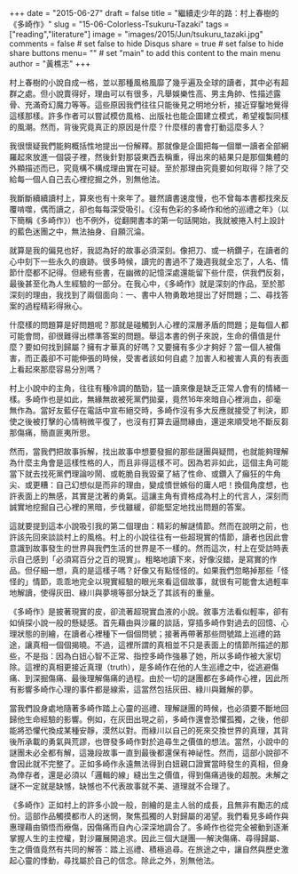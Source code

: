 +++
date = "2015-06-27"
draft = false
title = "繼續走少年的路：村上春樹的《多崎作》"
slug = "15-06-Colorless-Tsukuru-Tazaki"
tags = ["reading","literature"]
image = "images/2015/Jun/tsukuru_tazaki.jpg"
comments = false	# set false to hide Disqus
share = true	# set false to hide share buttons
menu= ""  # set "main" to add this content to the main menu
author = "黃樵志"
+++

村上春樹的小說自成一格，並以那種風格風靡了幾乎遍及全球的讀者，其中必有超群之處。但小說賣得好，理由可以有很多，凡舉娛樂性高、男主角帥、性描述露骨、充滿奇幻魔力等等。這些原因我們往往只能後見之明地分析，接近穿鑿地覺得這樣那樣。許多作者可以嘗試模仿風格、出版社也能企圖建立模式，希望複製同樣的風潮。然而，背後究竟真正的原因是什麼？什麼樣的書會打動這麼多人？
<!--more-->
我很懷疑我們能夠概括性地提出一份解釋。那就像是企圖把每一個單一讀者全部網羅起來放進一個袋子裡，然後針對那袋東西去稱重，得出來的結果只是那個集體的外顯描述而已，究竟構不構成理由實在可疑。至於那理由究竟要如何取得？除了交給每一個人自己去心裡挖掘之外，別無他法。

我斷斷續續讀村上，算來也有十來年了。雖然讀書速度慢，也不曾每本書都找來反覆啃噬，偶而讀之，卻也每每深受吸引。《沒有色彩的多崎作和他的巡禮之年》（以下簡稱《多崎作》）也不例外，從翻開書本的第一句話開始，我就被捲入村上設計的藍色迷團之中，無法抽身、自願沉淪。

就算是我的偏見也好，我認為好的故事必須深刻。像把刀、或一柄鑽子，在讀者的心中刻下一些永久的痕跡。很多時候，讀完的書過不了幾週我就全忘了，人名、情節什麼都不記得。但總有些書，在幽微的記憶深處還能留下些什麼，供我們反芻，最後甚至化為人生經驗的一部分。在我心中，《多崎作》就是深刻的作品，至於那深刻的理由，我找到了兩個面向：一、書中人物勇敢地提出了好問題；二、尋找答案的過程精彩得揪心。

什麼樣的問題算是好問題呢？那就是碰觸到人心裡的深層矛盾的問題；是每個人都可能會問，卻很難得出標準答案的問題。舉這本書的例子來說，生命的價值是什麼？要如何找到歸屬？擁有才華真的好嗎？又要擁有多少才夠好？當一個人被傷害，而正義卻不可能伸張的時候，受害者該如何自處？加害人和被害人真的有表面上看起來那麼容易分別嗎？

村上小說中的主角，往往有種冷調的酷勁，猛一讀來像是缺乏正常人會有的情緒一樣。多崎作也是如此，無緣無故被死黨們拋棄，竟然16年來暗自心裡淌血，卻毫無作為。當好友藍仔在電話中宣布絕交時，多崎作沒有多大反應就接受了判決，即使之後被打擊的心情稍微平復了，也沒有打算去逼問緣由，還逆來順受地不斷反芻那傷痛，簡直匪夷所思。

然而，當我們把故事拆解，找出故事中想要發掘的那些謎團與疑問，也就能夠理解為什麼主角會是這樣性格的人，而且非得這樣不可。因為若非如此，這個主角可能當下就去找死黨們理論吵鬧、或乾脆自我毀棄了結了性命、或鑽入了癲狂的牛角尖、或更糟：自己幻想似是而非的理由，變成憤世嫉俗的庸人吧！換個角度想，也許表面上的無感，其實是沈著的勇氣。這讓主角有資格成為村上的代言人，深刻而誠實地挖掘自己心裡的黑暗，步伐雖緩，卻能堅定地找出問題的答案。

這就要提到這本小說吸引我的第二個理由：精彩的解謎情節。然而在說明之前，也許該先回來談談村上的風格。村上的小說往往有一些超現實的情節，讀者也因此會意識到故事發生的世界與我們生活的世界是不一樣的。然而這次，村上在受訪時表示自己感到「必須寫百分之百的現實」。粗略地讀下來，好像沒錯，是寫實的作品。但仔細一想，真的是這樣子嗎？好像又有點怪怪的。如果我們忽略掉那些「怪怪的」情節，乖乖地完全以現實經驗的眼光來看這個故事，就很有可能會太過輕率地解讀，使得灰田、綠川與夢境等部分缺乏了其該有的重量。

《多崎作》是披著現實的皮，卻流著超現實血液的小說。敘事方法看似輕率，卻有如偵探小說一般的懸疑感。首先藉由與沙羅的談話，穿插多崎作對過去的回憶、心理狀態的剖繪，在讀者心裡種下一個個問號；接著再帶著那些問號踏上巡禮的路途，讓真相一個個揭曉。不過，這裡所謂的真相並不只是表面上的情節所描述的那些，不是指：因為白妞心智不正常、指控多崎作強暴了她，所以多崎作被大家切除。這裡的真相更接近真理（truth），是多崎作在他的人生巡禮之中，從逃避傷痛、到深掘傷痛、最後理解傷痛的過程。由於一切的謎團都在多崎作心裡，因此所有影響多崎作心理的事件都是線索，這當然包括灰田、綠川與難解的夢。

當我們設身處地隨著多崎作踏上心靈的巡禮、理解謎團的時候，也必須要不斷地回歸他生命經驗的影響。例如，在灰田出現之前，多崎作還會恐懼孤獨，之後，他卻能將恐懼代換成某種安靜，漠然以對。而綠川以自己的死來交換世界的真理，其背後所承載的勇氣與荒謬，也啓發多崎作對於追尋生之價值的想法。當然，小說中的謎團未必全都有解，這幾段故事一直到最後都還保有神祕性。然而，這部小說卻不會因此就不完整了。正如多崎作永遠無法得到白妞親口證實當時發生的真相，但身為倖存者，還是必須以「邏輯的線」縫出生之價值，得到傷痛過後的超脫。未解之謎不一定就是缺憾，缺憾也不代表故事就不美、道理就不合理了。

《多崎作》正如村上的許多小說一般，剖繪的是主人翁的成長，且無非有勵志的成份。這部作品觸摸都市人的迷惘，聚焦孤獨的人對歸屬的渴望。我們看見多崎作與惠理藉由領悟而療傷，因傷痛而自內心深深地調合了。多崎作也從完全被動到逐漸掌握人生的主控權，對沙羅展開追求。因此三個大謎團──解決傷痛、尋得歸屬、生之價值竟然有共同的解答：踏上巡禮、積極追尋。在旅途之中，讓自然與歷史激起心靈的悸動，尋找屬於自己的信念。除此之外，別無他法。